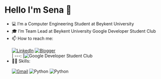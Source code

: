 # Hello I'm Sena 👋    
- 💻 I’m a Computer Engineering Student at Beykent University
- 🎓 I’m Team Lead at Beykent University Google Developer Student Club
- 📫 How to reach me: <br /><br />
[![LinkedIn](https://img.shields.io/badge/LinkedIn-0077B5?style=for-the-badge&logo=linkedin&logoColor=white
)](https://www.linkedin.com/in/nisa-sena-yazgan/) [![Blogger](https://img.shields.io/badge/Blogger-FF5722?style=for-the-badge&logo=blogger&logoColor=white)](https://nisasenayazgan.blogspot.com)<br/>
|          ---: |![Google Developer Student Club](https://media.giphy.com/media/eIahGoLu190H4EASVU/giphy.gif)
- 👩‍💻 Skills:<br/><br/>[![Gmail](https://img.shields.io/badge/Gmail-D14836?style=for-the-badge&logo=gmail&logoColor=white)](nsena.yazgan@gmail.com)
![Python](https://img.shields.io/badge/Python-3776AB?style=for-the-badge&logo=python&logoColor=white)
![Python](https://img.shields.io/badge/Django-092E20?style=for-the-badge&logo=django&logoColor=white)       



